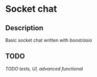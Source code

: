 # Socket chat

## Description

Basic socket chat written with *boost/asio*

## TODO

*TODO tests, UI, advanced functional*
